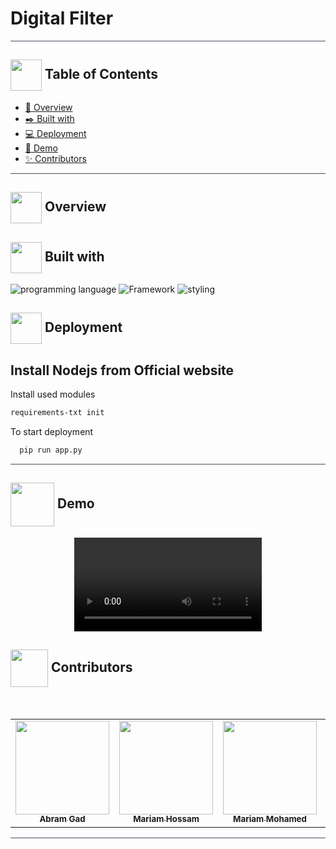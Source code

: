 # Digital Filter
<hr style="background-color: #4b4c60"></hr>

## <img align= center width=50px height=50px src="https://user-images.githubusercontent.com/71986226/154075883-2a5679d2-b411-448f-b423-9565babf35aa.gif"> Table of Contents

- <a href ="#about"> 📙 Overview</a>
- <a href ="#lang"> ✒️ Built with</a>
- <a href ="#Started"> 💻 Deployment</a>
- <a href ="#Video"> 🎥 Demo</a>
- <a href ="#Contributors"> ✨ Contributors</a>
<hr style="background-color: #4b4c60"></hr>
<a id = "about"></a>

## <img align="center"  height =50px src="https://user-images.githubusercontent.com/71986226/154076110-1233d7a8-92c2-4d79-82c1-30e278aa518a.gif"> Overview







## <img align="center"  height =50px src="https://camo.githubusercontent.com/cda2bff49eb0cd388393e08dd91cc3cf461f095e387d3fdcb8648ab0418010aa/68747470733a2f2f692e67697068792e636f6d2f6d656469612f654e41736a4f353574506267616f72376d612f323030772e77656270"> Built with
<a id = "lang"></a>
![programming language](https://img.shields.io/badge/programmig%20language-Python-red)
![Framework](https://img.shields.io/badge/Framework-JavaSript-blue)
![styling](https://img.shields.io/badge/Styling-CSS-ff69b4)



<a id = "Started"></a>

## <img  align= center width=50px height=50px src="https://c.tenor.com/HgX89Yku5V4AAAAi/to-the-moon.gif"> Deployment

## Install Nodejs from Official website

Install used modules

```bash
requirements-txt init
```
To start deployment 
```bash
  pip run app.py
```

<hr style="background-color: #4b4c60"></hr>
<a id ="Video"></a>

## <img  align= center width= 70px height =70px src="https://img.genial.ly/5f91608064ad990c6ee12237/bd7195a3-a8bb-494b-8a6d-af48dd4deb4b.gif?genial&1643587200063"> Demo
<div  align="center">
<video src="">
</video> 
</div>


<a id ="Contributors"></a>

## <img align="center"  height =60px src="https://user-images.githubusercontent.com/63050133/156777293-72a6e681-2582-4a9d-ad92-09d1181d47c7.gif"> Contributors

<br>
<table >
  <tr>
        <td align="center"><a href="https://github.com/Abram1111"><img src="https://avatars.githubusercontent.com/u/66921605?s=400&v=4" width="150px;" alt=""/><br /><sub><b>Abram Gad</b></sub></a><br /></td>
        <td align="center"><a href="https://github.com/MahmoudHamddy"><img src="https://avatars.githubusercontent.com/u/66921605?s=400&v=4" width="150px;" alt=""/><br /><sub><b>Mariam Hossam</b></sub></a><br /></td>
         <td align="center"><a href="https://github.com/mariamMohammed0"><img src="https://avatars.githubusercontent.com/u/66921605?s=400&v=4" width="150px;" alt=""/><br /><sub><b>Mariam Mohamed</b></sub></a><br /></td>
        <td align="center"><a href="https://github.com/MariamHossam01"><img src="https://avatars.githubusercontent.com/u/66921605?s=400&v=4" width="150px;" alt=""/><br /><sub><b>Mahmoud Hamddy</b></sub></a><br /></td>
  </tr>
</table>

<hr style="background-color: #4b4c60"></hr>
